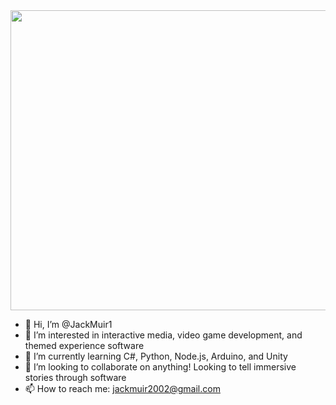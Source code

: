 <img src="introGIF.gif" width="800" height="480" />

- 👋 Hi, I’m @JackMuir1
- 👀 I’m interested in interactive media, video game development, and themed experience software
- 🌱 I’m currently learning C#, Python, Node.js, Arduino, and Unity
- 💞️ I’m looking to collaborate on anything! Looking to tell immersive stories through software
- 📫 How to reach me: jackmuir2002@gmail.com
